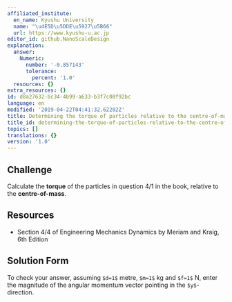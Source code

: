 ```yaml
---
affiliated_institute:
  en_name: Kyushu University
  name: "\u4E5D\u5DDE\u5927\u5B66"
  url: https://www.kyushu-u.ac.jp
editor_id: github.NanoScaleDesign
explanation:
  answer:
    Numeric:
      number: '-0.857143'
      tolerance:
        percent: '1.0'
  resources: {}
extra_resources: {}
id: d8a27632-bc34-4b99-a633-b3f7c00f92bc
language: en
modified: '2019-04-22T04:41:32.62202Z'
title: Determining the torque of particles relative to the centre-of-mass
title_id: determining-the-torque-of-particles-relative-to-the-centre-of-mass
topics: []
translations: {}
version: '1.0'
---
```


## Challenge
Calculate the **torque** of the particles in question 4/1 in the book, relative to the **centre-of-mass**.


## Resources
- Section 4/4 of Engineering Mechanics Dynamics by Meriam and Kraig, 6th Edition


## Solution Form
To check your answer, assuming `$d=1$` metre, `$m=1$` kg and `$f=1$` N, enter the magnitude of the angular momentum vector pointing in the `$y$`-direction.
